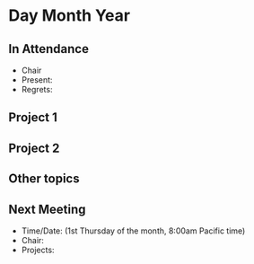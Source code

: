 # Day Month Year

In Attendance
-------------

- Chair
- Present:
- Regrets:

Project 1
---------

Project 2
---------

Other topics
------------

Next Meeting
------------

- Time/Date: (1st Thursday of the month, 8:00am Pacific time)
- Chair:
- Projects:
